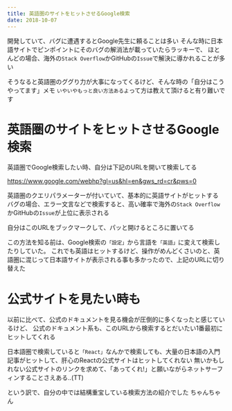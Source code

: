 ```yaml
---
title: 英語圏のサイトをヒットさせるGoogle検索
date: 2018-10-07
---
```


開発していて、バグに遭遇するとGoogle先生に頼ることは多い
そんな時に日本語サイトでピンポイントにそのバグの解消法が載っていたらラッキーで、
ほとんどの場合、海外の`Stack Overflow`かGitHubの`Issue`で解決に導かれることが多い

そうなると英語圏のググり力が大事になってくるけど、そんな時の「自分はこうやってます」メモ
`いやいやもっと良い方法あるよ`って方は教えて頂けると有り難いです

# 英語圏のサイトをヒットさせるGoogle検索

英語圏でGoogle検索したい時、自分は下記のURLを開いて検索してる

<a href="https://www.google.com/webhp?gl=us&hl=en&gws_rd=cr&pws=0" target="_blank" rel="noopener">
  https://www.google.com/webhp?gl=us&hl=en&gws_rd=cr&pws=0
</a>

英語圏のクエリパラメーターが付いていて、基本的に英語サイトがヒットする
バグの場合、エラー文言などで検索すると、高い確率で海外の`Stack Overflow`かGitHubの`Issue`が上位に表示される

自分はこのURLをブックマークして、パッと開けるところに置いてる

この方法を知る前は、Google検索の`「設定」`から言語を`「英語」`に変えて検索したりしていた。
これでも英語はヒットするけど、操作がめんどくさいのと、英語圏に混じって日本語サイトが表示される事も多かったので、上記のURLに切り替えた

# 公式サイトを見たい時も

以前に比べて、公式のドキュメントを見る機会が圧倒的に多くなったと感じているけど、
公式のドキュメント系も、このURLから検索するとだいたい1番最初にヒットしてくれる

日本語圏で検索していると`「React」`なんかで検索しても、大量の日本語の入門記事がヒットして、肝心のReactの公式サイトはヒットしてくれない
無いかもしれない公式サイトのリンクを求めて、「あってくれ!」と願いながらネットサーフィンすることさえある..(TT)

という訳で、自分の中では結構重宝している検索方法の紹介でした
ちゃんちゃん
